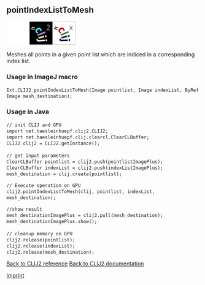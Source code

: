 ## pointIndexListToMesh
<img src="images/mini_empty_logo.png"/><img src="images/mini_clij2_logo.png"/><img src="images/mini_clijx_logo.png"/>

Meshes all points in a given point list which are indiced in a corresponding index list.

### Usage in ImageJ macro
```
Ext.CLIJ2_pointIndexListToMesh(Image pointlist, Image indexList, ByRef Image mesh_destination);
```


### Usage in Java
```
// init CLIJ and GPU
import net.haesleinhuepf.clij2.CLIJ2;
import net.haesleinhuepf.clij.clearcl.ClearCLBuffer;
CLIJ2 clij2 = CLIJ2.getInstance();

// get input parameters
ClearCLBuffer pointlist = clij2.push(pointlistImagePlus);
ClearCLBuffer indexList = clij2.push(indexListImagePlus);
mesh_destination = clij.create(pointlist);
```

```
// Execute operation on GPU
clij2.pointIndexListToMesh(clij, pointlist, indexList, mesh_destination);
```

```
//show result
mesh_destinationImagePlus = clij2.pull(mesh_destination);
mesh_destinationImagePlus.show();

// cleanup memory on GPU
clij2.release(pointlist);
clij2.release(indexList);
clij2.release(mesh_destination);
```


[Back to CLIJ2 reference](https://clij.github.io/clij2-docs/reference)
[Back to CLIJ2 documentation](https://clij.github.io/clij2-docs)

[Imprint](https://clij.github.io/imprint)
